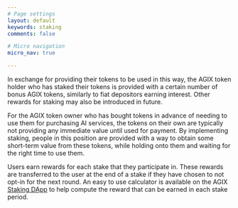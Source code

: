 ```yaml
---
# Page settings
layout: default
keywords: staking
comments: false

# Micro navigation
micro_nav: true

---
```


In exchange for providing their tokens to be used in this way, the AGIX token holder who has staked their tokens is provided with a certain number of bonus AGIX tokens, similarly to fiat depositors earning interest. Other rewards for staking may also be introduced in future.

For the AGIX token owner who has bought tokens in advance of needing to use them for purchasing AI services, the tokens on their own are typically not providing any immediate value until used for payment. By implementing staking, people in this position are provided with a way to obtain some short-term value from these tokens, while holding onto them and waiting for the right time to use them.

Users earn rewards for each stake that they participate in. These rewards are transferred to the user at the end of a stake if they have chosen to not opt-in for the next round. An easy to use calculator is available on the AGIX <a href="https://staking.singularitynet.io" target="_blank">Staking DApp</a> to help compute the reward that can be earned in each stake period.
